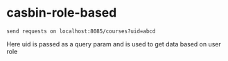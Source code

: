 # casbin-role-based

`send requests on localhost:8085/courses?uid=abcd`

Here uid is passed as a query param and is used to get data based on user role
